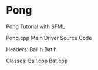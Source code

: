 # Pong
Pong Tutorial with SFML

Pong.cpp Main Driver Source Code

Headers:
Ball.h
Bat.h

Classes:
Ball.cpp
Bat.cpp

